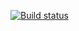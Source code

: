 [![Build status](https://ci.appveyor.com/api/projects/status/g9k595y110a2b6rl?svg=true)](https://ci.appveyor.com/project/kastra85/personalaccount)